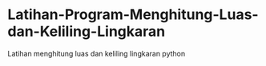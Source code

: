 # Latihan-Program-Menghitung-Luas-dan-Keliling-Lingkaran
Latihan menghitung luas dan keliling lingkaran python
